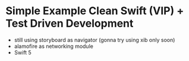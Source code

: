 
# Simple Example Clean Swift (VIP) + Test Driven Development

- still using storyboard as navigator (gonna try using xib only soon)
- alamofire as networking module
- Swift 5

